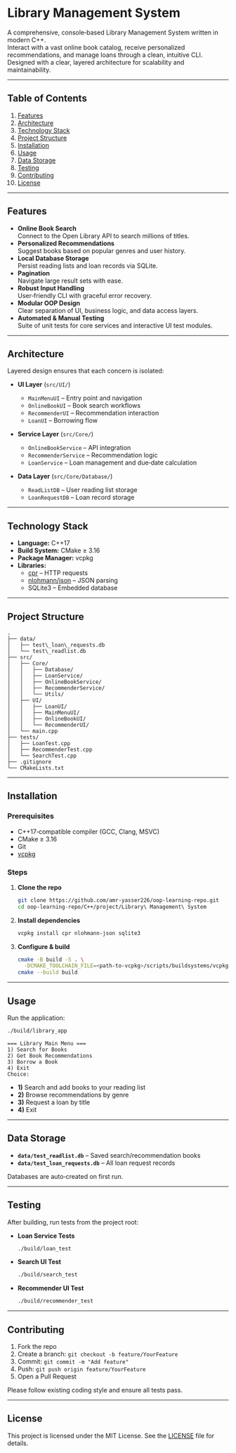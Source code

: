 # Library Management System

A comprehensive, console‑based Library Management System written in modern C++.  
Interact with a vast online book catalog, receive personalized recommendations, and manage loans through a clean, intuitive CLI. Designed with a clear, layered architecture for scalability and maintainability.

---

## Table of Contents

1. [Features](#features)  
2. [Architecture](#architecture)  
3. [Technology Stack](#technology-stack)  
4. [Project Structure](#project-structure)  
5. [Installation](#installation)  
6. [Usage](#usage)  
7. [Data Storage](#data-storage)  
8. [Testing](#testing)  
9. [Contributing](#contributing)  
10. [License](#license)  

---

## Features

- **Online Book Search**  
  Connect to the Open Library API to search millions of titles.  
- **Personalized Recommendations**  
  Suggest books based on popular genres and user history.  
- **Local Database Storage**  
  Persist reading lists and loan records via SQLite.  
- **Pagination**  
  Navigate large result sets with ease.  
- **Robust Input Handling**  
  User‑friendly CLI with graceful error recovery.  
- **Modular OOP Design**  
  Clear separation of UI, business logic, and data access layers.  
- **Automated & Manual Testing**  
  Suite of unit tests for core services and interactive UI test modules.  

---

## Architecture

Layered design ensures that each concern is isolated:

- **UI Layer** (`src/UI/`)  
  - `MainMenuUI` – Entry point and navigation  
  - `OnlineBookUI` – Book search workflows  
  - `RecommenderUI` – Recommendation interaction  
  - `LoanUI` – Borrowing flow  

- **Service Layer** (`src/Core/`)  
  - `OnlineBookService` – API integration  
  - `RecommenderService` – Recommendation logic  
  - `LoanService` – Loan management and due‑date calculation  

- **Data Layer** (`src/Core/Database/`)  
  - `ReadListDB` – User reading list storage  
  - `LoanRequestDB` – Loan record storage  

---

## Technology Stack

- **Language:** C++17  
- **Build System:** CMake ≥ 3.16  
- **Package Manager:** vcpkg  
- **Libraries:**  
  - [cpr](https://github.com/libcpr/cpr) – HTTP requests  
  - [nlohmann/json](https://github.com/nlohmann/json) – JSON parsing  
  - SQLite3 – Embedded database  

---

## Project Structure

```
.
├── data/
│   ├── test\_loan\_requests.db
│   └── test\_readlist.db
├── src/
│   ├── Core/
│   │   ├── Database/
│   │   ├── LoanService/
│   │   ├── OnlineBookService/
│   │   ├── RecommenderService/
│   │   └── Utils/
│   ├── UI/
│   │   ├── LoanUI/
│   │   ├── MainMenuUI/
│   │   ├── OnlineBookUI/
│   │   └── RecommenderUI/
│   └── main.cpp
├── tests/
│   ├── LoanTest.cpp
│   ├── RecommenderTest.cpp
│   └── SearchTest.cpp
├── .gitignore
└── CMakeLists.txt

```

---

## Installation

### Prerequisites

- C++17‑compatible compiler (GCC, Clang, MSVC)  
- CMake ≥ 3.16  
- Git  
- [vcpkg](https://github.com/microsoft/vcpkg)  

### Steps

1. **Clone the repo**  
   ```bash
   git clone https://github.com/amr-yasser226/oop-learning-repo.git
   cd oop-learning-repo/C++/project/Library\ Management\ System

2. **Install dependencies**

   ```bash
   vcpkg install cpr nlohmann-json sqlite3
   ```
3. **Configure & build**

   ```bash
   cmake -B build -S . \
     -DCMAKE_TOOLCHAIN_FILE=<path-to-vcpkg>/scripts/buildsystems/vcpkg.cmake
   cmake --build build
   ```

---

## Usage

Run the application:

```bash
./build/library_app
```

```text
=== Library Main Menu ===
1) Search for Books
2) Get Book Recommendations
3) Borrow a Book
4) Exit
Choice:
```

* **1)** Search and add books to your reading list
* **2)** Browse recommendations by genre
* **3)** Request a loan by title
* **4)** Exit

---

## Data Storage

* **`data/test_readlist.db`** – Saved search/recommendation books
* **`data/test_loan_requests.db`** – All loan request records

Databases are auto‑created on first run.

---

## Testing

After building, run tests from the project root:

* **Loan Service Tests**

  ```bash
  ./build/loan_test
  ```
* **Search UI Test**

  ```bash
  ./build/search_test
  ```
* **Recommender UI Test**

  ```bash
  ./build/recommender_test
  ```

---

## Contributing

1. Fork the repo
2. Create a branch: `git checkout -b feature/YourFeature`
3. Commit: `git commit -m "Add feature"`
4. Push: `git push origin feature/YourFeature`
5. Open a Pull Request

Please follow existing coding style and ensure all tests pass.

---

## License

This project is licensed under the MIT License. See the [LICENSE](LICENSE) file for details.

